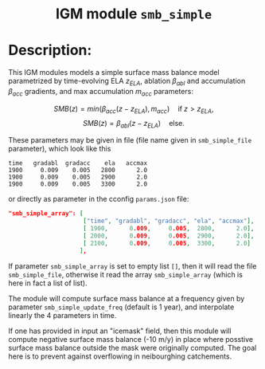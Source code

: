 
### <h1 align="center" id="title">IGM module `smb_simple` </h1>

# Description:

This IGM modules models a simple surface mass balance model parametrized by time-evolving ELA $z_{ELA}$, ablation $\beta_{abl}$ and accumulation $\beta_{acc}$ gradients, and max accumulation $m_{acc}$ parameters:

$$SMB(z)=min(\beta_{acc} (z-z_{ELA}),m_{acc})\quad\textrm{if}\;z>z_{ELA},$$
$$SMB(z)=\beta_{abl} (z-z_{ELA})\quad\textrm{else}.$$

 These parameters may be given in file (file name given in `smb_simple_file` parameter), which look like this

```dat
time   gradabl  gradacc    ela   accmax
1900     0.009    0.005   2800      2.0
1900     0.009    0.005   2900      2.0
1900     0.009    0.005   3300      2.0
```

 or directly as parameter in the cconfig `params.json` file:

```json
"smb_simple_array": [ 
                     ["time", "gradabl", "gradacc", "ela", "accmax"],
                     [ 1900,      0.009,     0.005,  2800,      2.0],
                     [ 2000,      0.009,     0.005,  2900,      2.0],
                     [ 2100,      0.009,     0.005,  3300,      2.0]
                    ],
```

If parameter `smb_simple_array` is set to empty list `[]`, then it will read the file `smb_simple_file`, otherwise it read the array `smb_simple_array` (which is here in fact a list of list).

The module will compute surface mass balance at a frequency given by parameter `smb_simple_update_freq` (default is 1 year), and interpolate linearly the 4 parameters in time.

If one has provided in input an "icemask" field, then this module will compute negative surface mass balance (-10 m/y) in place where posstive surface mass balance outside the mask were originally computed. The goal here is to prevent against overflowing in neibourghing catchements.